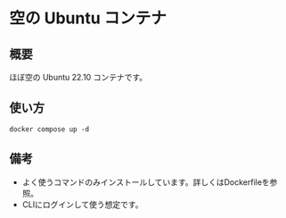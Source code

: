 # 空の Ubuntu コンテナ

## 概要

ほぼ空の Ubuntu 22.10 コンテナです。

## 使い方

```
docker compose up -d
```

## 備考

- よく使うコマンドのみインストールしています。詳しくはDockerfileを参照。
- CLIにログインして使う想定です。

